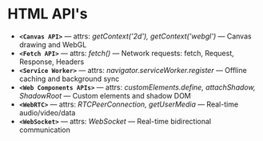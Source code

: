 # HTML API's
- **`<Canvas API>`** — attrs: *getContext('2d'), getContext('webgl')* — Canvas drawing and WebGL
- **`<Fetch API>`** — attrs: *fetch()* — Network requests: fetch, Request, Response, Headers
- **`<Service Worker>`** — attrs: *navigator.serviceWorker.register* — Offline caching and background sync
- **`<Web Components APIs>`** — attrs: *customElements.define, attachShadow, ShadowRoot* — Custom elements and shadow DOM
- **`<WebRTC>`** — attrs: *RTCPeerConnection, getUserMedia* — Real-time audio/video/data
- **`<WebSocket>`** — attrs: *WebSocket* — Real-time bidirectional communication